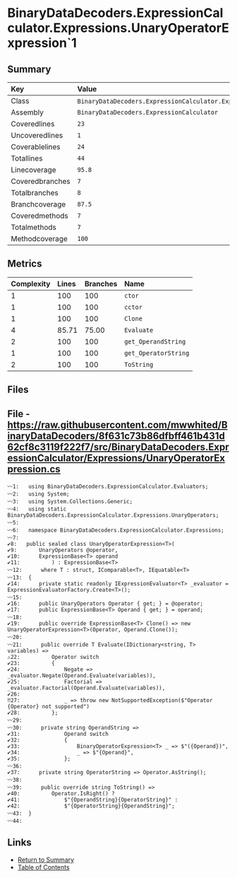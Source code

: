 ﻿# BinaryDataDecoders.ExpressionCalculator.Expressions.UnaryOperatorExpression`1

## Summary

| Key             | Value                                                                           |
| :-------------- | :------------------------------------------------------------------------------ |
| Class           | `BinaryDataDecoders.ExpressionCalculator.Expressions.UnaryOperatorExpression`1` |
| Assembly        | `BinaryDataDecoders.ExpressionCalculator`                                       |
| Coveredlines    | `23`                                                                            |
| Uncoveredlines  | `1`                                                                             |
| Coverablelines  | `24`                                                                            |
| Totallines      | `44`                                                                            |
| Linecoverage    | `95.8`                                                                          |
| Coveredbranches | `7`                                                                             |
| Totalbranches   | `8`                                                                             |
| Branchcoverage  | `87.5`                                                                          |
| Coveredmethods  | `7`                                                                             |
| Totalmethods    | `7`                                                                             |
| Methodcoverage  | `100`                                                                           |

## Metrics

| Complexity | Lines | Branches | Name                 |
| :--------- | :---- | :------- | :------------------- |
| 1          | 100   | 100      | `ctor`               |
| 1          | 100   | 100      | `cctor`              |
| 1          | 100   | 100      | `Clone`              |
| 4          | 85.71 | 75.00    | `Evaluate`           |
| 2          | 100   | 100      | `get_OperandString`  |
| 1          | 100   | 100      | `get_OperatorString` |
| 2          | 100   | 100      | `ToString`           |

## Files

## File - https://raw.githubusercontent.com/mwwhited/BinaryDataDecoders/8f631c73b86dfbff461b431d62cf8c3119f222f7/src/BinaryDataDecoders.ExpressionCalculator/Expressions/UnaryOperatorExpression.cs

```CSharp
〰1:   using BinaryDataDecoders.ExpressionCalculator.Evaluators;
〰2:   using System;
〰3:   using System.Collections.Generic;
〰4:   using static BinaryDataDecoders.ExpressionCalculator.Expressions.UnaryOperators;
〰5:   
〰6:   namespace BinaryDataDecoders.ExpressionCalculator.Expressions;
〰7:   
✔8:   public sealed class UnaryOperatorExpression<T>(
✔9:       UnaryOperators @operator,
✔10:      ExpressionBase<T> operand
✔11:          ) : ExpressionBase<T>
〰12:      where T : struct, IComparable<T>, IEquatable<T>
〰13:  {
✔14:      private static readonly IExpressionEvaluator<T> _evaluator = ExpressionEvaluatorFactory.Create<T>();
〰15:  
✔16:      public UnaryOperators Operator { get; } = @operator;
✔17:      public ExpressionBase<T> Operand { get; } = operand;
〰18:  
✔19:      public override ExpressionBase<T> Clone() => new UnaryOperatorExpression<T>(Operator, Operand.Clone());
〰20:  
〰21:      public override T Evaluate(IDictionary<string, T> variables) =>
⚠22:          Operator switch
✔23:          {
✔24:              Negate => _evaluator.Negate(Operand.Evaluate(variables)),
✔25:              Factorial => _evaluator.Factorial(Operand.Evaluate(variables)),
✔26:  
‼27:              _ => throw new NotSupportedException($"Operator {Operator} not supported")
✔28:          };
〰29:  
〰30:      private string OperandString =>
✔31:              Operand switch
✔32:              {
✔33:                  BinaryOperatorExpression<T> _ => $"({Operand})",
✔34:                  _ => $"{Operand}",
✔35:              };
〰36:  
✔37:      private string OperatorString => Operator.AsString();
〰38:  
〰39:      public override string ToString() =>
✔40:          Operator.IsRight() ?
✔41:              $"{OperandString}{OperatorString}" :
✔42:              $"{OperatorString}{OperandString}";
〰43:  }
〰44:  
```

## Links

* [Return to Summary](Summary.md)
* [Table of Contents](../TOC.md)

